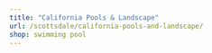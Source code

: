 ```yaml
---
title: "California Pools & Landscape"
url: /scottsdale/california-pools-and-landscape/
shop: swimming pool
---
```

